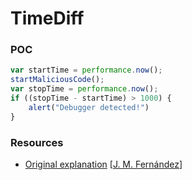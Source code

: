 # TimeDiff

### POC

```javascript
var startTime = performance.now();
startMaliciousCode();
var stopTime = performance.now();
if ((stopTime - startTime) > 1000) {
    alert("Debugger detected!")
}
```
### Resources

- [Original explanation](https://x-c3ll.github.io/posts/javascript-antidebugging/#0x03-differences-of-time) [[J. M. Fernández](https://x-c3ll.github.io)]
